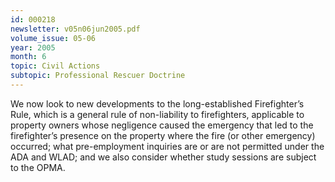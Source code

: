 ```yaml
---
id: 000218
newsletter: v05n06jun2005.pdf
volume_issue: 05-06
year: 2005
month: 6
topic: Civil Actions
subtopic: Professional Rescuer Doctrine
---
```


We now look to new developments to the long-established Firefighter’s Rule, which is a general rule of non-liability to firefighters, applicable to property owners whose negligence caused the emergency that led to the firefighter’s presence on the property where the fire (or other emergency) occurred; what pre-employment inquiries are or are not permitted under the ADA and WLAD; and we also consider whether study sessions are subject to the OPMA.